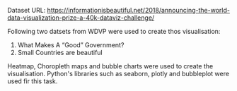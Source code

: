 Dataset URL: https://informationisbeautiful.net/2018/announcing-the-world-data-visualization-prize-a-40k-dataviz-challenge/

Following two datsets from WDVP were used to create thos visualisation: 
1) What Makes A “Good” Government?
2) Small Countries are beautiful

Heatmap, Choropleth maps and bubble charts were used to create the visualisation. Python's libraries such as seaborn, plotly and bubbleplot were used fir this task.

